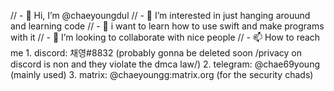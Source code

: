 // - 👋 Hi, I’m @chaeyoungdul
// - 👀 I’m interested in just hanging arouund and learning code
// - 🦚 i want to learn how to use swift and make programs with it
// - 💞️ I’m looking to collaborate with nice people
// - 📫 How to reach me 
      1. discord: 채영#8832 (probably gonna be deleted soon /privacy on discord is non and they violate the dmca law/)
      2. telegram: @chae69young (mainly used)
      3. matrix: @chaeyoungg:matrix.org (for the security chads)
